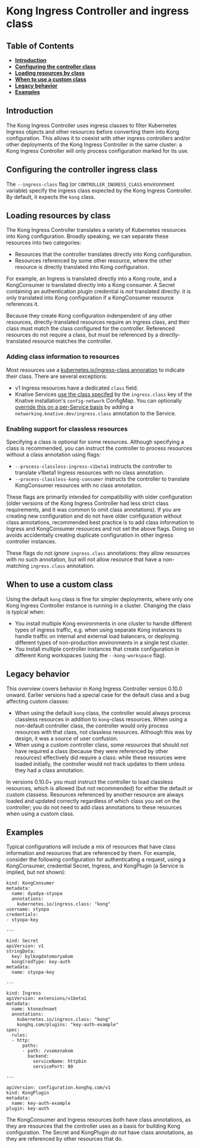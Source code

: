# Kong Ingress Controller and ingress class


## Table of Contents

- [**Introduction**](#introduction)
- [**Configuring the controller class**](#configuring-the-controller-ingress-class)
- [**Loading resources by class**](#loading-resouces-by-class)
- [**When to use a custom class**](#when-to-use-a-custom-class)
- [**Legacy behavior**](#legacy-behavior)
- [**Examples**](#examples)

## Introduction

The Kong Ingress Controller uses ingress classes to filter Kubernetes Ingress
objects and other resources before converting them into Kong configuration.
This allows it to coexist with other ingress controllers and/or other
deployments of the Kong Ingress Controller in the same cluster: a Kong Ingress
Controller will only process configuration marked for its use.

## Configuring the controller ingress class

The `--ingress-class` flag (or `CONTROLLER_INGRESS_CLASS` environment variable)
specify the ingress class expected by the Kong Ingress Controller. By default,
it expects the `kong` class.

## Loading resources by class

The Kong Ingress Controller translates a variety of Kubernetes resources into
Kong configuration. Broadly speaking, we can separate these resources into two
categories:

- Resources that the controller translates directly into Kong configuration.
- Resources referenced by some other resource, where the other resource is
  directly translated into Kong configuration.

For example, an Ingress is translated directly into a Kong route, and a
KongConsumer is translated directly into a Kong consumer. A Secret containing
an authentication plugin credential is _not_ translated directly: it is only
translated into Kong configuration if a KongConsumer resource references it.

Because they create Kong configuration indenpendent of any other resources,
directly-translated resources require an ingress class, and their class must
match the class configured for the controller. Referenced resources do not
require a class, but must be referenced by a directly-translated resource
matches the controller.

### Adding class information to resources

Most resources use a [kubernetes.io/ingress-class annoration][class-annotation]
to indicate their class. There are several exceptions:

- v1 Ingress resources have a dedicated `class` field.
- Knative Services [use the class specifed][knative-class] by the
  `ingress.class` key of the Knative installation's `config-network` ConfigMap.
  You can optionally [override this on a per-Service basis][knative-override]
  by adding a `networking.knative.dev/ingress.class` annotation to the Service.

### Enabling support for classless resources

Specifying a class is optional for some resources. Although specifying a class
is recommended, you can instruct the controller to process resources without a
class annotation using flags:

- `--process-classless-ingress-v1beta1` instructs the controller to translate
  v1beta1 Ingress resources with no class annotation.
- `--process-classless-kong-consumer` instructs the controller to translate
  KongConsumer resources with no class annotation.

These flags are primarily intended for compatibility with older configuration
(older versions of the Kong Ingress Controller had less strict class
requirements, and it was common to omit class annotations). If you are creating
new configuration and do not have older configuration without class
annotations, recommended best practice is to add class information to Ingress
and KongConsumer resources and not set the above flags. Doing so avoids
accidentally creating duplicate configuration in other ingress controller
instances.

These flags do not _ignore_ `ingress.class` annotations: they allow resources
with no such annotation, but will not allow resource that have a non-matching
`ingress.class` annotation.

## When to use a custom class

Using the default `kong` class is fine for simpler deployments, where only one
Kong Ingress Controller instance is running in a cluster. Changing the class is
typical when:

- You install multiple Kong environments in one cluster to handle different
  types of ingress traffic, e.g. when using separate Kong instances to handle
  traffic on internal and external load balancers, or deploying different types
  of non-production environments in a single test cluster.
- You install multiple controller instances that create configuration in
  different Kong workspaces (using the `--kong-workspace` flag).

## Legacy behavior

This overview covers behavior in Kong Ingress Controller version 0.10.0 onward.
Earlier versions had a special case for the default class and a bug affecting
custom classes:

- When using the default `kong` class, the controller would always process
  classless resources in addition to `kong`-class resources. When using a
  non-default controller class, the controller would only process resources
  with that class, not classless resources. Although this was by design, it was
  a source of user confusion.
- When using a custom controller class, some resources that should not have
  required a class (because they were referenced by other resources)
  effectively did require a class: while these resources were loaded initially,
  the controller would not track updates to them unless they had a class
  annotation.

In versions 0.10.0+ you must instruct the controller to load classless
resources, which is allowed (but not recommended) for either the default or
custom classess. Resources referenced by another resource are always loaded and
updated correctly regardless of which class you set on the controller; you do
not need to add class annotations to these resources when using a custom class.

## Examples

Typical configurations will include a mix of resources that have class
information and resources that are referenced by them. For example, consider
the following configuration for authenticating a request, using a KongConsumer,
credential Secret, Ingress, and KongPlugin (a Service is implied, but not
shown):

```
kind: KongConsumer
metadata:
  name: dyadya-styopa
  annotations:
    kubernetes.io/ingress.class: "kong"
username: styopa
credentials:
- styopa-key

---

kind: Secret
apiVersion: v1
stringData:
  key: bylkogdatomoryakom
  kongCredType: key-auth
metadata:
  name: styopa-key

---

kind: Ingress
apiVersion: extensions/v1beta1
metadata:
  name: ktonezhnaet
  annotations:
    kubernetes.io/ingress.class: "kong"
    konghq.com/plugins: "key-auth-example"
spec:
  rules:
  - http:
      paths:
      - path: /vsemznakom
        backend:
          serviceName: httpbin
          servicePort: 80

---

apiVersion: configuration.konghq.com/v1
kind: KongPlugin
metadata:
  name: key-auth-example
plugin: key-auth
```

The KongConsumer and Ingress resources both have class annotations, as they are
resources that the controller uses as a basis for building Kong configuration.
The Secret and KongPlugin _do not_ have class annotations, as they are
referenced by other resources that do.

[class-annotation]: ../references/annotations.md#kubernetesioingressclass
[knative-class]: ../guides/using-kong-with-knative.md#ingress-class
[knative-override]: https://knative.tips/networking/ingress-override/
